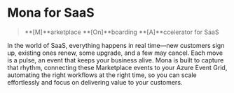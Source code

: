 # Mona for SaaS
> **[M]**arketplace **[On]**boarding **[A]**ccelerator for SaaS

In the world of SaaS, everything happens in real time—new customers sign up, existing ones renew, some upgrade, and a few may cancel. Each move is a pulse, an event that keeps your business alive. Mona is built to capture that rhythm, connecting these Marketplace events to your Azure Event Grid, automating the right workflows at the right time, so you can scale effortlessly and focus on delivering value to your customers.

